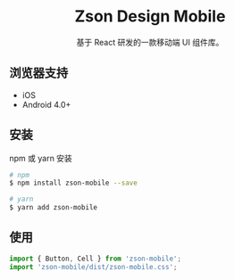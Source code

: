 <h1 align="center">Zson Design Mobile</h1>

<div align="center">

基于 React 研发的一款移动端 UI 组件库。

</div>


## 浏览器支持

- iOS
- Android 4.0+

## 安装

npm 或 yarn 安装

```bash
# npm
$ npm install zson-mobile --save

# yarn
$ yarn add zson-mobile
```

## 使用

```js
import { Button, Cell } from 'zson-mobile';
import 'zson-mobile/dist/zson-mobile.css';
```
